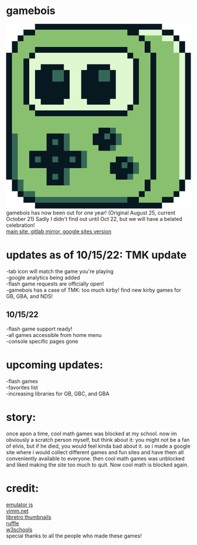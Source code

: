 # gamebois
![Site Logo](/imageAssets/gameboislogo512.gif)
gamebois has now been out for one year! (Original August 25, current October 21) Sadly I didn't find out until Oct 22, but we will have a belated celebration!\
[main site, ](https://teddblue.github.io/gamebois/)
[gitlab mirror, ](https://teddblue.gitlab.io/gamebois/)
[google sites version](https://sites.google.com/view/game-bois/home)

# updates as of 10/15/22: TMK update
-tab icon will match the game you're playing\
-google analytics being added\
-flash game requests are officially open!\
-gamebois has a case of TMK: too much kirby! find new kirby games for GB, GBA, and NDS!
## 10/15/22
-flash game support ready!\
-all games accessible from home menu\
-console specific pages gone

# upcoming updates:
-flash games\
-favorites list\
-increasing libraries for GB, GBC, and GBA

# story:
once apon a time, cool math games was blocked at my school. now im obviously a scratch person myself, but think about it: you might not be a fan of elvis, but if he died, you would feel kinda bad about it. so i made a google site where i would collect different games and fun sites and have them all conveniently available to everyone. then cool math games was unblocked and liked making the site too much to quit. Now cool math is blocked again.

# credit:
[emulator js](https://github.com/EmulatorJS/EmulatorJS) \
[vimm.net](https://vimm.net) \
[libretro thumbnails](https://thumbnails.libretro.com/) \
[ruffle](https://ruffle.rs/#) \
[w3schools](https://www.w3schools.com/) \
special thanks to all the people who made these games!
